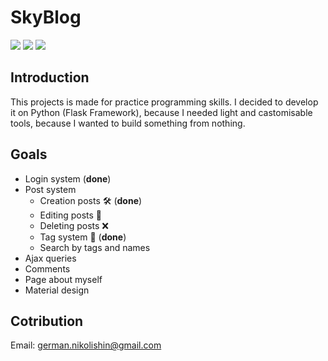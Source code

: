 # SkyBlog
![](https://img.shields.io/badge/status-in%20develop-red.svg) ![](https://img.shields.io/pypi/pyversions/Django.svg) ![](https://img.shields.io/badge/flask-0.11.x-blue.svg)

## Introduction 
This projects is made for practice programming skills. I decided to develop it on Python (Flask Framework), because I needed light and castomisable tools, because I wanted to build something from nothing.

## Goals
* Login system (**done**)
* Post system
	* Creation posts 🛠 (**done**)
	* Editing posts 📝 
	* Deleting posts ❌
	* Tag system 📲 (**done**)
	* Search by tags and names
* Ajax queries
* Comments
* Page about myself
* Material design 

## Cotribution 

Email: [german.nikolishin@gmail.com]()
